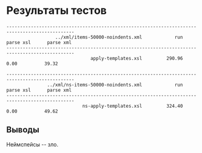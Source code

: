 Результаты тестов
=================

    -----------------------------------------------------------------------------------------------
                      ../xml/items-50000-noindents.xml            run      parse xsl      parse xml
    -----------------------------------------------------------------------------------------------
                                   apply-templates.xsl         290.96           0.00          39.32

    -----------------------------------------------------------------------------------------------
                   ../xml/ns-items-50000-noindents.xml            run      parse xsl      parse xml
    -----------------------------------------------------------------------------------------------
                                ns-apply-templates.xsl         324.40           0.00          49.62


Выводы
------

Неймспейсы -- зло.

